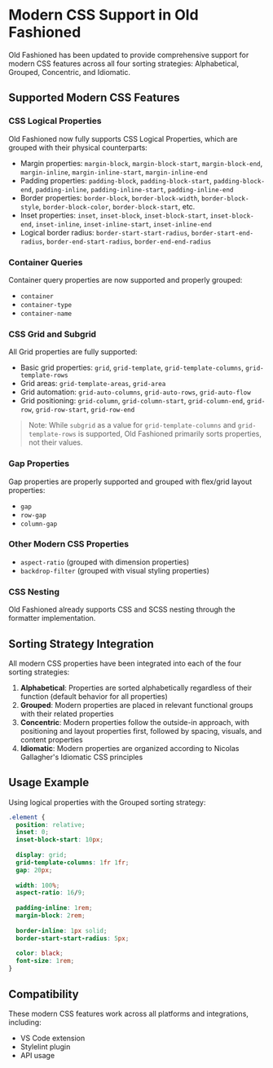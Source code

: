 # Modern CSS Support in Old Fashioned

Old Fashioned has been updated to provide comprehensive support for modern CSS features across all four sorting strategies: Alphabetical, Grouped, Concentric, and Idiomatic.

## Supported Modern CSS Features

### CSS Logical Properties

Old Fashioned now fully supports CSS Logical Properties, which are grouped with their physical counterparts:

- Margin properties: `margin-block`, `margin-block-start`, `margin-block-end`, `margin-inline`, `margin-inline-start`, `margin-inline-end`
- Padding properties: `padding-block`, `padding-block-start`, `padding-block-end`, `padding-inline`, `padding-inline-start`, `padding-inline-end`
- Border properties: `border-block`, `border-block-width`, `border-block-style`, `border-block-color`, `border-block-start`, etc.
- Inset properties: `inset`, `inset-block`, `inset-block-start`, `inset-block-end`, `inset-inline`, `inset-inline-start`, `inset-inline-end`
- Logical border radius: `border-start-start-radius`, `border-start-end-radius`, `border-end-start-radius`, `border-end-end-radius`

### Container Queries

Container query properties are now supported and properly grouped:

- `container`
- `container-type`
- `container-name`

### CSS Grid and Subgrid

All Grid properties are fully supported:

- Basic grid properties: `grid`, `grid-template`, `grid-template-columns`, `grid-template-rows`
- Grid areas: `grid-template-areas`, `grid-area`
- Grid automation: `grid-auto-columns`, `grid-auto-rows`, `grid-auto-flow`
- Grid positioning: `grid-column`, `grid-column-start`, `grid-column-end`, `grid-row`, `grid-row-start`, `grid-row-end`

> Note: While `subgrid` as a value for `grid-template-columns` and `grid-template-rows` is supported, Old Fashioned primarily sorts properties, not their values.

### Gap Properties

Gap properties are properly supported and grouped with flex/grid layout properties:

- `gap`
- `row-gap`
- `column-gap`

### Other Modern CSS Properties

- `aspect-ratio` (grouped with dimension properties)
- `backdrop-filter` (grouped with visual styling properties)

### CSS Nesting

Old Fashioned already supports CSS and SCSS nesting through the formatter implementation.

## Sorting Strategy Integration

All modern CSS properties have been integrated into each of the four sorting strategies:

1. **Alphabetical**: Properties are sorted alphabetically regardless of their function (default behavior for all properties)
2. **Grouped**: Modern properties are placed in relevant functional groups with their related properties
3. **Concentric**: Modern properties follow the outside-in approach, with positioning and layout properties first, followed by spacing, visuals, and content properties
4. **Idiomatic**: Modern properties are organized according to Nicolas Gallagher's Idiomatic CSS principles

## Usage Example

Using logical properties with the Grouped sorting strategy:

```css
.element {
  position: relative;
  inset: 0;
  inset-block-start: 10px;
  
  display: grid;
  grid-template-columns: 1fr 1fr;
  gap: 20px;
  
  width: 100%;
  aspect-ratio: 16/9;
  
  padding-inline: 1rem;
  margin-block: 2rem;
  
  border-inline: 1px solid;
  border-start-start-radius: 5px;
  
  color: black;
  font-size: 1rem;
}
```

## Compatibility

These modern CSS features work across all platforms and integrations, including:

- VS Code extension
- Stylelint plugin
- API usage
